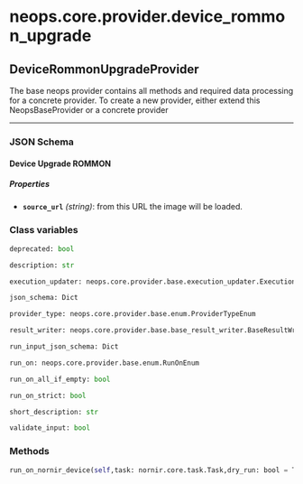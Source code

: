 # neops.core.provider.device_rommon_upgrade
## DeviceRommonUpgradeProvider
The base neops provider contains all methods and required data processing for a concrete provider.
To create a new provider, either extend this NeopsBaseProvider or a concrete provider

----------
### JSON Schema
#### Device Upgrade ROMMON


##### Properties


- **`source_url`** *(string)*: from this URL the image will be loaded.

### Class variables
```python
deprecated: bool
```
```python
description: str
```
```python
execution_updater: neops.core.provider.base.execution_updater.ExecutionUpdater
```
```python
json_schema: Dict
```
```python
provider_type: neops.core.provider.base.enum.ProviderTypeEnum
```
```python
result_writer: neops.core.provider.base.base_result_writer.BaseResultWriter
```
```python
run_input_json_schema: Dict
```
```python
run_on: neops.core.provider.base.enum.RunOnEnum
```
```python
run_on_all_if_empty: bool
```
```python
run_on_strict: bool
```
```python
short_description: str
```
```python
validate_input: bool
```
### Methods
```python
run_on_nornir_device(self,task: nornir.core.task.Task,dry_run: bool = True,execute_on: List = None,**kwargs) -> NoneType
```